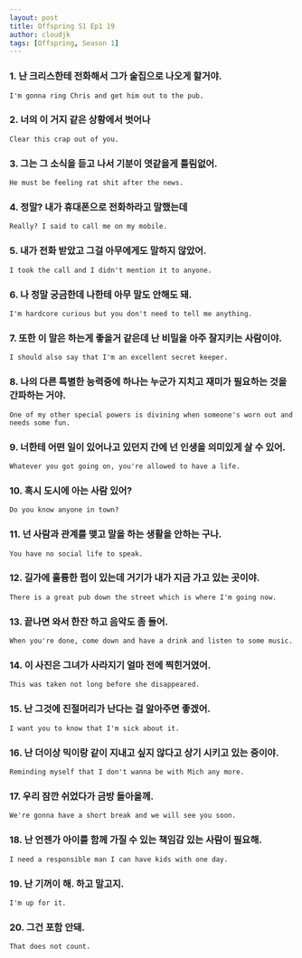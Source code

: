 ```yaml
---
layout: post
title: Offspring S1 Ep1 19
author: cloudjk
tags: [Offspring, Season 1]
---
```


### 1. 난 크리스한테 전화해서 그가 술집으로 나오게 할거야.
    I'm gonna ring Chris and get him out to the pub.

### 2. 너의 이 거지 같은 상황에서 벗어나
    Clear this crap out of you.

### 3. 그는 그 소식을 듣고 나서 기분이 엿같을게 틀림없어.
    He must be feeling rat shit after the news.

### 4. 정말? 내가 휴대폰으로 전화하라고 말했는데
    Really? I said to call me on my mobile.

### 5. 내가 전화 받았고 그걸 아무에게도 말하지 않았어.
    I took the call and I didn't mention it to anyone.

### 6. 나 정말 궁금한데 나한테 아무 말도 안해도 돼. 
    I'm hardcore curious but you don't need to tell me anything.

### 7. 또한 이 말은 하는게 좋을거 같은데 난 비밀을 아주 잘지키는 사람이야.
    I should also say that I'm an excellent secret keeper.

### 8. 나의 다른 특별한 능력중에 하나는 누군가 지치고 재미가 필요하는 것을 간파하는 거야. 
    One of my other special powers is divining when someone's worn out and needs some fun.

### 9. 너한테 어떤 일이 있어나고 있던지 간에 넌 인생을 의미있게 살 수 있어.
    Whatever you got going on, you're allowed to have a life.

### 10. 혹시 도시에 아는 사람 있어?
    Do you know anyone in town?

### 11. 넌 사람과 관계를 맺고 말을 하는 생활을 안하는 구나. 
    You have no social life to speak.

### 12. 길가에 훌륭한 펍이 있는데 거기가 내가 지금 가고 있는 곳이야.
    There is a great pub down the street which is where I'm going now.

### 13. 끝나면 와서 한잔 하고 음악도 좀 들어. 
    When you're done, come down and have a drink and listen to some music.

### 14. 이 사진은 그녀가 사라지기 얼마 전에 찍힌거였어.
    This was taken not long before she disappeared.

### 15. 난 그것에 진절머리가 난다는 걸 알아주면 좋겠어.
    I want you to know that I'm sick about it.

### 16. 난 더이상 믹이랑 같이 지내고 싶지 않다고 상기 시키고 있는 중이야.
    Reminding myself that I don't wanna be with Mich any more.

### 17. 우리 잠깐 쉬었다가 금방 돌아올께.
    We're gonna have a short break and we will see you soon.

### 18. 난 언젠가 아이를 함께 가질 수 있는 책임감 있는 사람이 필요해.
    I need a responsible man I can have kids with one day.

### 19. 난 기꺼이 해. 하고 말고지.
    I'm up for it.

### 20. 그건 포함 안돼.
    That does not count.    